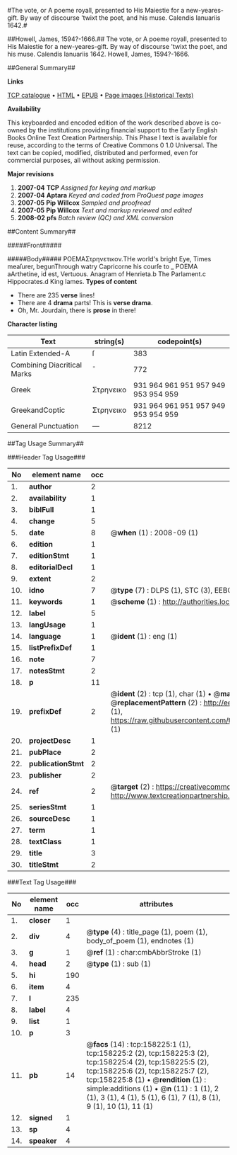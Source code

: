 #The vote, or A poeme royall, presented to His Maiestie for a new-yeares-gift. By way of discourse 'twixt the poet, and his muse. Calendis Ianuariis 1642.#

##Howell, James, 1594?-1666.##
The vote, or A poeme royall, presented to His Maiestie for a new-yeares-gift. By way of discourse 'twixt the poet, and his muse. Calendis Ianuariis 1642.
Howell, James, 1594?-1666.

##General Summary##

**Links**

[TCP catalogue](http://www.ota.ox.ac.uk/tcp/)  • 
[HTML](http://tei.it.ox.ac.uk/tcp/Texts-HTML/free/A86/A86640.html)  • 
[EPUB](http://tei.it.ox.ac.uk/tcp/Texts-EPUB/free/A86/A86640.epub) • 
[Page images (Historical Texts)](https://data.historicaltexts.jisc.ac.uk/view?pubId=eebo-99871178e&pageId=eebo-99871178e-158225-1)

**Availability**

This keyboarded and encoded edition of the
	       work described above is co-owned by the institutions
	       providing financial support to the Early English Books
	       Online Text Creation Partnership. This Phase I text is
	       available for reuse, according to the terms of Creative
	       Commons 0 1.0 Universal. The text can be copied,
	       modified, distributed and performed, even for
	       commercial purposes, all without asking permission.

**Major revisions**

1. __2007-04__ __TCP__ *Assigned for keying and markup*
1. __2007-04__ __Aptara__ *Keyed and coded from ProQuest page images*
1. __2007-05__ __Pip Willcox__ *Sampled and proofread*
1. __2007-05__ __Pip Willcox__ *Text and markup reviewed and edited*
1. __2008-02__ __pfs__ *Batch review (QC) and XML conversion*

##Content Summary##

#####Front#####

#####Body#####
POEMAΣτρηνετικον.THe world's bright Eye, Times meaſurer, begunThrough watry Capricorne his courſe to
    _ POEMA
aArthetine, id est, Vertuous.
Anagram of Henrieta.b The Parlament.c Hippocrates.d King Iames.
**Types of content**

  * There are 235 **verse** lines!
  * There are 4 **drama** parts! This is **verse drama**.
  * Oh, Mr. Jourdain, there is **prose** in there!

**Character listing**


|Text|string(s)|codepoint(s)|
|---|---|---|
|Latin Extended-A|ſ|383|
|Combining             Diacritical Marks|̄|772|
|Greek|Στρηνεικο|931 964 961 951 957 949 953 954 959|
|GreekandCoptic|Στρηνεικο|931 964 961 951 957 949 953 954 959|
|General Punctuation|—|8212|

##Tag Usage Summary##

###Header Tag Usage###

|No|element name|occ|attributes|
|---|---|---|---|
|1.|__author__|2||
|2.|__availability__|1||
|3.|__biblFull__|1||
|4.|__change__|5||
|5.|__date__|8| @__when__ (1) : 2008-09 (1)|
|6.|__edition__|1||
|7.|__editionStmt__|1||
|8.|__editorialDecl__|1||
|9.|__extent__|2||
|10.|__idno__|7| @__type__ (7) : DLPS (1), STC (3), EEBO-CITATION (1), PROQUEST (1), VID (1)|
|11.|__keywords__|1| @__scheme__ (1) : http://authorities.loc.gov/ (1)|
|12.|__label__|5||
|13.|__langUsage__|1||
|14.|__language__|1| @__ident__ (1) : eng (1)|
|15.|__listPrefixDef__|1||
|16.|__note__|7||
|17.|__notesStmt__|2||
|18.|__p__|11||
|19.|__prefixDef__|2| @__ident__ (2) : tcp (1), char (1)  •  @__matchPattern__ (2) : ([0-9\-]+):([0-9IVX]+) (1), (.+) (1)  •  @__replacementPattern__ (2) : http://eebo.chadwyck.com/downloadtiff?vid=$1&page=$2 (1), https://raw.githubusercontent.com/textcreationpartnership/Texts/master/tcpchars.xml#$1 (1)|
|20.|__projectDesc__|1||
|21.|__pubPlace__|2||
|22.|__publicationStmt__|2||
|23.|__publisher__|2||
|24.|__ref__|2| @__target__ (2) : https://creativecommons.org/publicdomain/zero/1.0/ (1), http://www.textcreationpartnership.org/docs/. (1)|
|25.|__seriesStmt__|1||
|26.|__sourceDesc__|1||
|27.|__term__|1||
|28.|__textClass__|1||
|29.|__title__|3||
|30.|__titleStmt__|2||


###Text Tag Usage###

|No|element name|occ|attributes|
|---|---|---|---|
|1.|__closer__|1||
|2.|__div__|4| @__type__ (4) : title_page (1), poem (1), body_of_poem (1), endnotes (1)|
|3.|__g__|1| @__ref__ (1) : char:cmbAbbrStroke (1)|
|4.|__head__|2| @__type__ (1) : sub (1)|
|5.|__hi__|190||
|6.|__item__|4||
|7.|__l__|235||
|8.|__label__|4||
|9.|__list__|1||
|10.|__p__|3||
|11.|__pb__|14| @__facs__ (14) : tcp:158225:1 (1), tcp:158225:2 (2), tcp:158225:3 (2), tcp:158225:4 (2), tcp:158225:5 (2), tcp:158225:6 (2), tcp:158225:7 (2), tcp:158225:8 (1)  •  @__rendition__ (1) : simple:additions (1)  •  @__n__ (11) : 1 (1), 2 (1), 3 (1), 4 (1), 5 (1), 6 (1), 7 (1), 8 (1), 9 (1), 10 (1), 11 (1)|
|12.|__signed__|1||
|13.|__sp__|4||
|14.|__speaker__|4||
